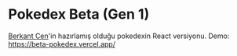 # Pokedex Beta (Gen 1)

[Berkant Cen](https://github.com/Berkantcen/youtube_pokedex)'in hazırlamış olduğu pokedexin React versiyonu.
Demo: https://beta-pokedex.vercel.app/
